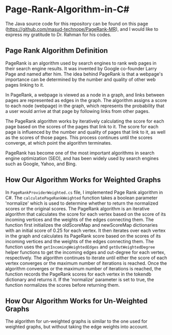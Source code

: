 # Page-Rank-Algorithm-in-C#

The Java source code for this repository can be found on this page (https://github.com/masud-technope/PageRank-MR), and I would like to express my gratitude to Dr. Rahman for his codes.

## Page Rank Algorithm Definition
PageRank is an algorithm used by search engines to rank web pages in their search engine results. It was invented by Google co-founder Larry Page and named after him. The idea behind PageRank is that a webpage's importance can be determined by the number and quality of other web pages linking to it.  

In PageRank, a webpage is viewed as a node in a graph, and links between pages are represented as edges in the graph. The algorithm assigns a score to each node (webpage) in the graph, which represents the probability that a user would arrive at that page by following links from other pages.  

The PageRank algorithm works by iteratively calculating the score for each page based on the scores of the pages that link to it. The score for each page is influenced by the number and quality of pages that link to it, as well as the scores of those pages. This process continues until the scores converge, at which point the algorithm terminates.  

PageRank has become one of the most important algorithms in search engine optimization (SEO), and has been widely used by search engines such as Google, Yahoo, and Bing.  

## How Our Algorithm Works for Weighted Graphs

In `PageRankProviderWeighted.cs` file, I implemented Page Rank algorithm in C#. The `calculatePageRankWeighted` function takes a boolean parameter 'normalize' which is used to determine whether to return the normalized scores or the original scores. The PageRank algorithm is an iterative algorithm that calculates the score for each vertex based on the score of its incoming vertices and the weights of the edges connecting them. The function first initializes the oldScoreMap and newScoreMap dictionaries with an initial score of 0.25 for each vertex. It then iterates over each vertex in the graph and calculates its PageRank score based on the scores of its incoming vertices and the weights of the edges connecting them. The function uses the `getIncomingWeightedEdges` and `getOutWeightedDegree` helper functions to get the incoming edges and out-degree for each vertex, respectively. The algorithm continues to iterate until either the score of each vertex converges or the maximum number of iterations is reached. Once the algorithm converges or the maximum number of iterations is reached, the function records the PageRank scores for each vertex in the tokendb dictionary and returns it. If the 'normalize' parameter is set to true, the function normalizes the scores before returning them.  

## How Our Algorithm Works for Un-Weighted Graphs

The algorithm for un-weighted graphs is similar to the one used for weighted graphs, but without taking the edge weights into account.